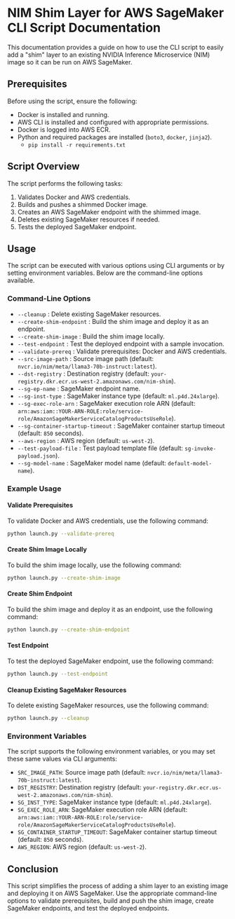 # NIM Shim Layer for AWS SageMaker CLI Script Documentation

This documentation provides a guide on how to use the CLI script to easily add a "shim" layer to an existing NVIDIA Inference Microservice (NIM) image so it can be run on AWS SageMaker.

## Prerequisites

Before using the script, ensure the following:
- Docker is installed and running.
- AWS CLI is installed and configured with appropriate permissions.
- Docker is logged into AWS ECR.
- Python and required packages are installed (`boto3`, `docker`, `jinja2`).
  - `pip install -r requirements.txt`

## Script Overview

The script performs the following tasks:
1. Validates Docker and AWS credentials.
2. Builds and pushes a shimmed Docker image. 
4. Creates an AWS SageMaker endpoint with the shimmed image.
5. Deletes existing SageMaker resources if needed.
6. Tests the deployed SageMaker endpoint.

## Usage

The script can be executed with various options using CLI arguments or by setting environment variables. Below are the command-line options available.

### Command-Line Options

- `--cleanup` : Delete existing SageMaker resources.
- `--create-shim-endpoint` : Build the shim image and deploy it as an endpoint.
- `--create-shim-image` : Build the shim image locally.
- `--test-endpoint` : Test the deployed endpoint with a sample invocation.
- `--validate-prereq` : Validate prerequisites: Docker and AWS credentials.
- `--src-image-path` : Source image path (default: `nvcr.io/nim/meta/llama3-70b-instruct:latest`).
- `--dst-registry` : Destination registry (default: `your-registry.dkr.ecr.us-west-2.amazonaws.com/nim-shim`).
- `--sg-ep-name` : SageMaker endpoint name.
- `--sg-inst-type` : SageMaker instance type (default: `ml.p4d.24xlarge`).
- `--sg-exec-role-arn` : SageMaker execution role ARN (default: `arn:aws:iam::YOUR-ARN-ROLE:role/service-role/AmazonSageMakerServiceCatalogProductsUseRole`).
- `--sg-container-startup-timeout` : SageMaker container startup timeout (default: `850` seconds).
- `--aws-region` : AWS region (default: `us-west-2`).
- `--test-payload-file` : Test payload template file (default: `sg-invoke-payload.json`).
- `--sg-model-name` : SageMaker model name (default: `default-model-name`).

### Example Usage

#### Validate Prerequisites

To validate Docker and AWS credentials, use the following command:
```sh
python launch.py --validate-prereq
```

#### Create Shim Image Locally

To build the shim image locally, use the following command:
```sh
python launch.py --create-shim-image
```

#### Create Shim Endpoint

To build the shim image and deploy it as an endpoint, use the following command:
```sh
python launch.py --create-shim-endpoint
```

#### Test Endpoint

To test the deployed SageMaker endpoint, use the following command:
```sh
python launch.py --test-endpoint
```

#### Cleanup Existing SageMaker Resources

To delete existing SageMaker resources, use the following command:
```sh
python launch.py --cleanup
```

### Environment Variables

The script supports the following environment variables, or you may set these same values via CLI arguments:

- `SRC_IMAGE_PATH`: Source image path (default: `nvcr.io/nim/meta/llama3-70b-instruct:latest`).
- `DST_REGISTRY`: Destination registry (default: `your-registry.dkr.ecr.us-west-2.amazonaws.com/nim-shim`).
- `SG_INST_TYPE`: SageMaker instance type (default: `ml.p4d.24xlarge`).
- `SG_EXEC_ROLE_ARN`: SageMaker execution role ARN (default: `arn:aws:iam::YOUR-ARN-ROLE:role/service-role/AmazonSageMakerServiceCatalogProductsUseRole`).
- `SG_CONTAINER_STARTUP_TIMEOUT`: SageMaker container startup timeout (default: `850` seconds).
- `AWS_REGION`: AWS region (default: `us-west-2`).

## Conclusion

This script simplifies the process of adding a shim layer to an existing image and deploying it on AWS SageMaker. Use the appropriate command-line options to validate prerequisites, build and push the shim image, create SageMaker endpoints, and test the deployed endpoints.
